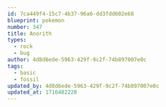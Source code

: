 ```yaml
---
id: 7ca449f4-15c7-4b37-96a6-dd3fdd602e68
blueprint: pokemon
number: 347
title: Anorith
types:
  - rock
  - bug
author: 4d8d6ede-5963-429f-9c2f-74b897007e0c
tags:
  - basic
  - fossil
updated_by: 4d8d6ede-5963-429f-9c2f-74b897007e0c
updated_at: 1716482228
---
```

